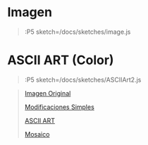 # Imagen

> :P5 sketch=/docs/sketches/image.js

# ASCII ART (Color)

> :P5 sketch=/docs/sketches/ASCIIArt2.js

> [Imagen Original](/docs/workshops/imaging)
>
> [Modificaciones Simples](/docs/workshops/ImagingFolder/simpleMods)
>
> [ASCII ART](/docs/workshops/ImagingFolder/ASCIIART)
>
> [Mosaico](/docs/workshops/ImagingFolder/mosaico)